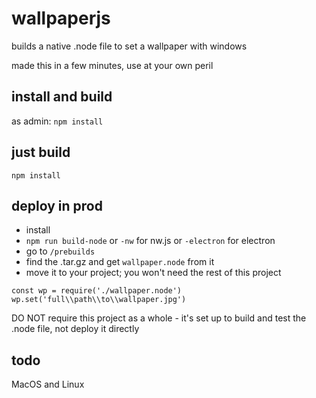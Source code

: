 # wallpaperjs

builds a native .node file to set a wallpaper with windows

made this in a few minutes, use at your own peril

## install and build

as admin: `npm install`

## just build

`npm install`

## deploy in prod

- install
- `npm run build-node` or `-nw` for nw.js or `-electron` for electron
- go to `/prebuilds`
- find the .tar.gz and get `wallpaper.node` from it
- move it to your project; you won't need the rest of this project

```
const wp = require('./wallpaper.node')
wp.set('full\\path\\to\\wallpaper.jpg')
```

DO NOT require this project as a whole - it's set up to build and test the .node file, not deploy it directly

## todo

MacOS and Linux
